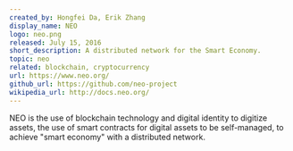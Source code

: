 ```yaml
---
created_by: Hongfei Da, Erik Zhang
display_name: NEO
logo: neo.png
released: July 15, 2016
short_description: A distributed network for the Smart Economy.
topic: neo
related: blockchain, cryptocurrency
url: https://www.neo.org/
github_url: https://github.com/neo-project
wikipedia_url: http://docs.neo.org/
---
```

NEO is the use of blockchain technology and digital identity to digitize assets, the use of smart contracts for digital assets to be self-managed, to achieve "smart economy" with a distributed network.